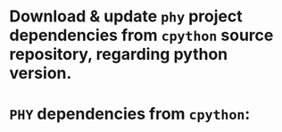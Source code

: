 # Download & update `phy` project dependencies from `cpython` source repository, regarding python version.


# `PHY` dependencies from `cpython`:


